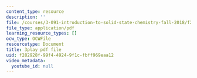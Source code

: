 ```yaml
---
content_type: resource
description: ''
file: /courses/3-091-introduction-to-solid-state-chemistry-fall-2018/f282928f99f449249f1cfbff969eaa12_SkT7VIul_8A.pdf
file_type: application/pdf
learning_resource_types: []
ocw_type: OCWFile
resourcetype: Document
title: 3play pdf file
uid: f282928f-99f4-4924-9f1c-fbff969eaa12
video_metadata:
  youtube_id: null
---
```


